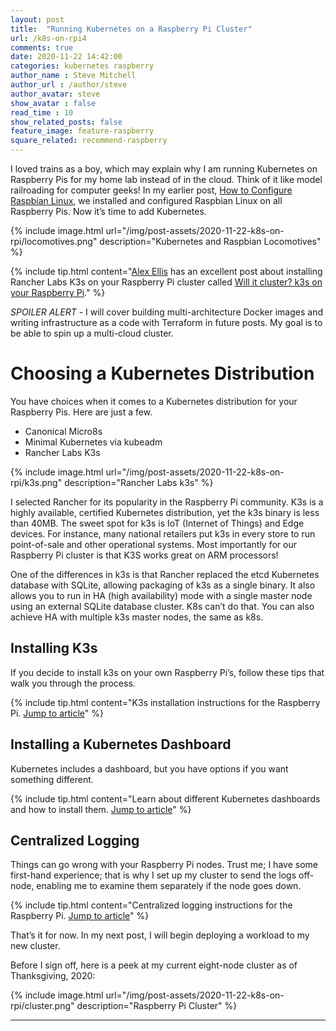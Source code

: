 ```yaml
---
layout: post
title:  "Running Kubernetes on a Raspberry Pi Cluster"
url: /k8s-on-rpi4
comments: true
date: 2020-11-22 14:42:00
categories: kubernetes raspberry
author_name : Steve Mitchell
author_url : /author/steve
author_avatar: steve
show_avatar : false
read_time : 10
show_related_posts: false
feature_image: feature-raspberry
square_related: recommend-raspberry
---
```

I loved trains as a boy, which may explain why I am running Kubernetes on Raspberry Pis for my home lab instead of in the cloud. Think of it like model railroading for computer geeks! In my earlier post, <a href="https://smitchell.github.io/how-to-configure-raspbian-linux">How to Configure Raspbian Linux</a>, we installed and configured Raspbian Linux on all Raspberry Pis. Now it’s time to add Kubernetes.

{% include image.html url="/img/post-assets/2020-11-22-k8s-on-rpi/locomotives.png" description="Kubernetes and Raspbian Locomotives" %}

{% include tip.html content="<a href='https://www.alexellis.io/'>Alex Ellis</a> has an excellent post about installing Rancher Labs K3s on your Raspberry Pi cluster called <a href='https://blog.alexellis.io/test-drive-k3s-on-raspberry-pi/'>Will it cluster? k3s on your Raspberry Pi</a>." %}

*SPOILER ALERT* - I will cover building multi-architecture Docker images and writing infrastructure as a code with Terraform in future posts. My goal is to be able to spin up a multi-cloud cluster.

# Choosing a Kubernetes Distribution
You have choices when it comes to a Kubernetes distribution for your Raspberry Pis. Here are just a few.

* Canonical Micro8s
* Minimal Kubernetes via kubeadm
* Rancher Labs K3s

{% include image.html url="/img/post-assets/2020-11-22-k8s-on-rpi/k3s.png" description="Rancher Labs k3s" %}

I selected Rancher for its popularity in the Raspberry Pi community. K3s is a highly available, certified Kubernetes distribution, yet the k3s binary is less than 40MB. The sweet spot for k3s is IoT (Internet of Things) and Edge devices. For instance, many national retailers put k3s in every store to run point-of-sale and other operational systems. Most importantly for our Raspberry Pi cluster is that K3S works great on ARM processors!

One of the differences in k3s is that Rancher replaced the etcd Kubernetes database with SQLite, allowing packaging of k3s as a single binary. It also allows you to run in HA (high availability) mode with a single master node using an external SQLite database cluster. K8s can’t do that. You can also achieve HA with multiple k3s master nodes, the same as k8s.

## Installing K3s

If you decide to install k3s on your own Raspberry Pi’s, follow these tips that walk you through the process.

{% include tip.html content="K3s installation instructions for the Raspberry Pi. <a href='/sidenote-k8s-on-raspbian'>Jump to article</a>" %}

## Installing a Kubernetes Dashboard
Kubernetes includes a dashboard, but you have options if you want something different.

{% include tip.html content="Learn about different Kubernetes dashboards and how to install them. <a href='/sidenote-dashboards'>Jump to article</a>" %}

## Centralized Logging
Things can go wrong with your Raspberry Pi nodes. Trust me; I have some first-hand experience; that is why I set up my cluster to send the logs off-node, enabling me to examine them separately if the node goes down.
   
{% include tip.html content="Centralized logging instructions for the Raspberry Pi. <a href='/sidenote-rsyslog'>Jump to article</a>" %}
   
That’s it for now. In my next post, I will begin deploying a workload to my new cluster.
   
Before I sign off, here is a peek at my current eight-node cluster as of Thanksgiving, 2020:

{% include image.html url="/img/post-assets/2020-11-22-k8s-on-rpi/cluster.png" description="Raspberry Pi Cluster" %}

----

